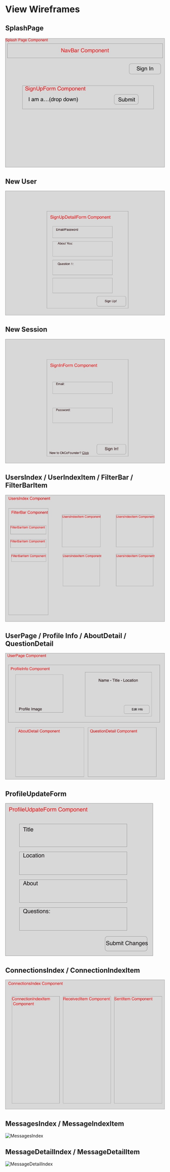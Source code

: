 # View Wireframes

## SplashPage
![SplashPage]

## New User
![SignUpDetailForm]

## New Session
![SignIn]

## UsersIndex / UserIndexItem / FilterBar / FilterBarItem
![UsersIndex]

## UserPage / Profile Info / AboutDetail / QuestionDetail
![UserShowPage]

## ProfileUpdateForm
![ProfileUpdateForm]

## ConnectionsIndex / ConnectionIndexItem
![ConnectionsIndex]

## MessagesIndex / MessageIndexItem
![MessagesIndex]

## MessageDetailIndex / MessageDetailItem
![MessageDetailIndex]


[SplashPage]: ./wireframes/SplashPage.png
[SignUpDetailForm]: ./wireframes/SignUpDetailForm.png
[SignIn]: ./wireframes/SignIn.png
[UsersIndex]: ./wireframes/UsersIndex.png
[UserShowPage]: ./wireframes/UserShowPage.png
[ProfileUpdateForm]: ./wireframes/ProfileUpdateForm.png
[ConnectionsIndex]: ./wireframes/ConnectionsIndex.png
[MessagesIndex]: ./wireframes/MessagesIndex.png
[MessageDetailIndex]: ./wireframes/MessageDetailIndex.png
